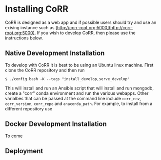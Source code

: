 # Installing CoRR

CoRR is designed as a web app and if possible users should try and use
an exising instance such as
[http://corr-root.org:5000](http://corr-root.org:5000). If you wish to
develop CoRR, then please use the instructions below.

## Native Development Installation

To develop with CoRR it is best to be using an Ubuntu linux
machine. First clone the CoRR repository and then run

    $ ./config.bash -K --tags "install_develop,serve_develop"

This will install and run an Ansible script that will install and run
mongodb, create a "corr" conda environment and run the various
webapps.  Other varialbes that can be passed at the command line
include `corr_env`, `corr_version`, `corr_repo` and
`anaconda_path`. For example, to install from a different repository use

## Docker Development Installation

To come


## Deployment
